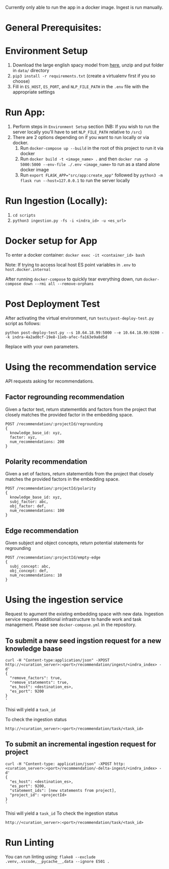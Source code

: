 Currently only able to run the app in a docker image. Ingest is run manually. 

# General Prerequisites:

# Environment Setup
1. Download the large english spacy model from [here](https://spacy.io/models/en), unzip and put folder in `data/` directory
2. `pip3 install -r requirements.txt` (create a virtualenv first if you so choose)
3. Fill in `ES_HOST`, `ES_PORT`, and `NLP_FILE_PATH` in the `.env` file with the appropriate settings

# Run App:
1. Perform steps in `Environment Setup` section (NB: If you wish to run the server locally you'll have to set `NLP_FILE_PATH` relative to `/src`)
2. There are 2 options depending on if you want to run locally or via docker.
    1. Run `docker-compose up --build` in the root of this project to run it via docker
    2. Run `docker build -t <image_name> .` and then `docker run -p 5000:5000 --env-file ./.env <image_name>` to run as a stand alone docker image
    3. Run `export FLASK_APP="src/app:create_app"` followed by `python3 -m flask run --host=127.0.0.1` to run the server locally

# Run Ingestion (Locally):
1. `cd scripts`
2. `python3 ingestion.py -fs -i <indra_id> -u <es_url>`


# Docker setup for App
To enter a docker container: `docker exec -it <container_id> bash`

Note: If trying to access local host ES point variables in `.env` to `host.docker.internal`

After running `docker-compose` to quickly tear everything down, run `docker-compose down --rmi all --remove-orphans`

# Post Deployment Test

After activating the virtual environment, run `tests/post-deploy-test.py` script as follows:

`python post-deploy-test.py --s 10.64.18.99:5000 --e 10.64.18.99:9200 --k indra-4a2ad0cf-19e8-11eb-afec-fa163e9a8d5d `

Replace with your own parameters. 


# Using the recommendation service
API requests asking for recommendations.

## Factor regrounding recommendation
Given a factor text, return statementIds and factors from the project that closely matches the provided factor in the embedding space.

```
POST /recommendation/:projectId/regrounding
{
  knowledge_base_id: xyz,
  factor: xyz,
  num_recommendations: 200
}
```


## Polarity recommendation
Given a set of factors, return statementIds from the project that closely matches the provided factors in the embedding space.

```
POST /recommendation/:projectId/polarity
{
  knowledge_base_id: xyz,
  subj_factor: abc,
  obj_factor: def,
  num_recommendations: 100
}
```


## Edge recommendation
Given subject and object concepts, return potential statements for regrounding
```
POST /recommendation/:projectId/empty-edge
{
  subj_concept: abc,
  obj_concept: def,
  num_recommendations: 10
}
```


# Using the ingestion service
Request to agument the existing embedding space with new data. Ingestion service requires additional infrastructure to handle work and task management. Please see `docker-compose.yml` in the repository.

## To submit a new seed ingstion request for a new knowledge baase

```
curl -H "Content-type:application/json" -XPOST http://<curation_server>:<port>/recommendation/ingest/<indra_index> -d'
{
  "remove_factors": true,
  "remove_statements": true,
  "es_host": <destination_es>,
  "es_port": 9200
}
'
```
Thisi will yield a `task_id`


To check the ingestion status
```
http://<curation_server>:<port>/recommendation/task/<task_id>
```

## To submit an incremental ingestion request for project

```
curl -H "Content-type: application/json" -XPOST http:<curation_server>:<port>/recommendation/-delta-ingest/<indra_index> -d'
{
  "es_host": <destination_es>,
  "es_port": 9200,
  "statement_ids": [new statements from project],
  "project_id": <projectId>
}
'
```

Thisi will yield a `task_id`
To check the ingestion status
```
http://<curation_server>:<port>/recommendation/task/<task_id>
```


# Run Linting
You can run linting using: `flake8 --exclude .venv,.vscode,__pycache__,data --ignore E501 .`
